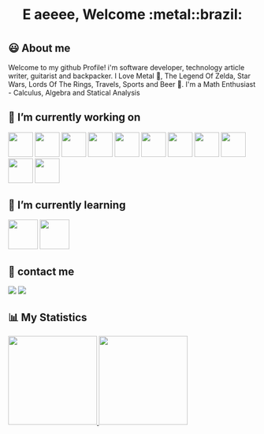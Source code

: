 <h1 align="center"> E aeeee, Welcome :metal::brazil: <h1>

## :smiley: About me
Welcome to my github Profile! i'm software developer, technology article writer, guitarist and backpacker. I Love Metal :metal:, The Legend Of Zelda, Star  Wars, Lords Of The Rings, Travels, Sports and Beer :beer:. I'm a Math Enthusiast - Calculus, Algebra and Statical Analysis


## 🔭 I’m currently working on
 
<img src="https://cdn.jsdelivr.net/gh/devicons/devicon/icons/nodejs/nodejs-original.svg" width=50, length=50/> <img src="https://cdn.jsdelivr.net/gh/devicons/devicon/icons/javascript/javascript-original.svg" width=50, length=50 /> <img src="https://cdn.jsdelivr.net/gh/devicons/devicon/icons/mongodb/mongodb-plain.svg" width=50, length=50 /> <img src="https://cdn.jsdelivr.net/gh/devicons/devicon/icons/typescript/typescript-original.svg" width=50, length=50 /> <img src="https://cdn.jsdelivr.net/gh/devicons/devicon/icons/postgresql/postgresql-original-wordmark.svg" width=50, length=50/> <img src="https://cdn.jsdelivr.net/gh/devicons/devicon/icons/mysql/mysql-original.svg" width=50, length=50 /> <img src="https://cdn.jsdelivr.net/gh/devicons/devicon/icons/python/python-original-wordmark.svg" width=50, length=50/> <img src="https://cdn.jsdelivr.net/gh/devicons/devicon/icons/flask/flask-original.svg" width=50, length=50 /> <img src="https://cdn.jsdelivr.net/gh/devicons/devicon/icons/linux/linux-original.svg" width=50, length=50 /> <img src="https://cdn.jsdelivr.net/gh/devicons/devicon/icons/jest/jest-plain.svg" width=50, length=50 />  <img src="https://cdn.jsdelivr.net/gh/devicons/devicon/icons/react/react-original.svg" width=50, length=50 />

          
## 🌱 I’m currently learning
 
<img src="https://cdn.jsdelivr.net/gh/devicons/devicon/icons/rust/rust-plain.svg" width=60, length=60/> <img src="https://cdn.jsdelivr.net/gh/devicons/devicon/icons/graphql/graphql-plain-wordmark.svg" width=60, length=60/>
          
## 💬 contact me
 
<div>
<a href = "https://medium.com/@franklyn-sanc"><img src="https://img.shields.io/badge/-medium-000000?style=for-the-badge&logo=medium&logoColor=white" target="_blank"></a>
<a href="https://www.linkedin.com/in/franklyn-sancho/" target="_blank"><img src="https://img.shields.io/badge/-LinkedIn-%230077B5?style=for-the-badge&logo=linkedin&logoColor=white" target="_blank"></a>   
</div>

##  :bar_chart: My Statistics

 <div>
<a href="https://github.com/franklyn-sancho">
<img height="180em" src="https://github-readme-stats.vercel.app/api/top-langs/?username=franklyn-sancho&layout=compact&langs_count=7&theme=dracula"/>
<img height="180em" src="https://github-readme-stats.vercel.app/api?username=franklyn-sancho&show_icons=true&theme=dracula&include_all_commits=true&count_private=true"/>
</div>




<!--
**Franklyn-Sancho/Franklyn-Sancho** is a ✨ _special_ ✨ repository because its `README.md` (this file) appears on your GitHub profile.

Here are some ideas to get you started:

- 🔭 I’m currently working on ...
- 🌱 I’m currently learning ...
- 👯 I’m looking to collaborate on ...
- 🤔 I’m looking for help with ...
- 💬 Ask me about ...
- 📫 How to reach me: ...
- 😄 Pronouns: ...
- ⚡ Fun fact: ...
-->
